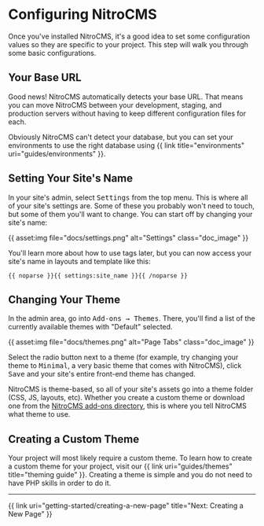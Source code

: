 # Configuring NitroCMS

Once you've installed NitroCMS, it's a good idea to set some configuration values so they are specific to your project. This step will walk you through some basic configurations.

</div>
<div class="doc_content">

## Your Base URL

Good news! NitroCMS automatically detects your base URL. That means you can move NitroCMS between your development, staging, and production servers without having to keep different configuration files for each.

Obviously NitroCMS can't detect your database, but you can set your environments to use the right database using {{ link title="environments" uri="guides/environments" }}.

## Setting Your Site's Name

In your site's admin, select <samp>Settings</samp> from the top menu. This is where all of your site's settings are. Some of these you probably won't need to touch, but some of them you'll want to change. You can start off by changing your site's name:

{{ asset:img file="docs/settings.png" alt="Settings" class="doc_image" }}

You'll learn more about how to use tags later, but you can now access your site's name in layouts and template like this:

    {{ noparse }}{{ settings:site_name }}{{ /noparse }}

## Changing Your Theme

In the admin area, go into <samp>Add-ons &rarr; Themes</samp>. There, you'll find a list of the currently available themes with "Default" selected.

{{ asset:img file="docs/themes.png" alt="Page Tabs" class="doc_image" }}

Select the radio button next to a theme (for example, try changing your theme to <samp>Minimal</samp>, a very basic theme that comes with NitroCMS), click <samp>Save</samp> and your site's entire front-end theme has changed.

NitroCMS is theme-based, so all of your site's assets go into a theme folder (CSS, JS, layouts, etc). Whether you create a custom theme or download one from the [NitroCMS add-ons directory](https://www.nitrocart.net/store), this is where you tell NitroCMS what theme to use.

## Creating a Custom Theme

Your project will most likely require a custom theme. To learn how to create a custom theme for your project, visit our {{ link uri="guides/themes" title="theming guide" }}. Creating a theme is simple and you do not need to have PHP skills in order to do it.

<hr>

{{ link uri="getting-started/creating-a-new-page" title="Next: Creating a New Page" }}